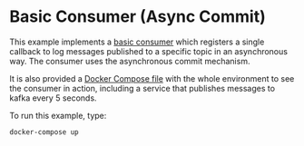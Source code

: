 # Basic Consumer (Async Commit)

This example implements a [basic consumer](sample.js) which registers a single callback to log messages published to a specific topic in an asynchronous way. The consumer uses the asynchronous commit mechanism.

It is also provided a [Docker Compose file](docker-compose.yml) with the whole environment to see the consumer in action, including a service that publishes messages to kafka every 5 seconds.

To run this example, type:

```sh
docker-compose up
```

